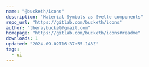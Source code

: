 ```yaml
---
name: "@bucketh/icons"
description: "Material Symbols as Svelte components"
repo_url: "https://gitlab.com/bucketh/icons"
author: "theraybucket@gmail.com"
homepage: "https://gitlab.com/bucketh/icons#readme"
downloads: 1
updated: "2024-09-02T16:37:55.143Z"
tags: 
  - ui
---
```

